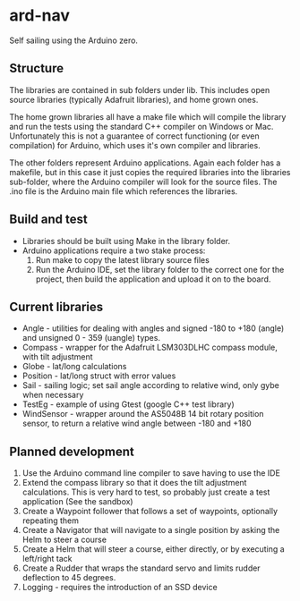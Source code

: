 # ard-nav
Self sailing using the Arduino zero.

## Structure
The libraries are contained in sub folders under lib.  This includes open source libraries (typically Adafruit libraries), and home grown ones.

The home grown libraries all have a make file which will compile the library and run the tests using the standard C++ compiler on Windows or Mac.  Unfortunately this is not a guarantee of correct functioning (or even compilation) for Arduino, which uses it's own compiler and libraries.

The other folders represent Arduino applications.  Again each folder has a makefile, but in this case it just copies the required libraries into the libraries sub-folder, where the Arduino compiler will look for the source files.  The .ino file is the Arduino main file which references the libraries.

## Build and test

* Libraries should be built using Make in the library folder.
* Arduino applications require a two stake process:
  1. Run make to copy the latest library source files
  2. Run the Arduino IDE, set the library folder to the correct one for the project, then build the application and upload it on to the board.

## Current libraries

* Angle - utilities for dealing with angles and signed -180 to +180 (angle) and unsigned 0 - 359 (uangle) types.
* Compass - wrapper for the Adafruit LSM303DLHC compass module, with tilt adjustment
* Globe - lat/long calculations  
* Position - lat/long struct with error values
* Sail - sailing logic; set sail angle according to relative wind, only gybe when necessary
* TestEg - example of using Gtest (google C++ test library)
* WindSensor - wrapper around the AS5048B 14 bit rotary position sensor, to return a relative wind angle between -180 and +180

## Planned development

1. Use the Arduino command line compiler to save having to use the IDE
2. Extend the compass library so that it does the tilt adjustment calculations.  This is very hard to test, so probably just create a test application (See the sandbox)
3. Create a Waypoint follower that follows a set of waypoints, optionally repeating them
4. Create a Navigator that will navigate to a single position by asking the Helm to steer a course
5. Create a Helm that will steer a course, either directly, or by executing a left/right tack
6. Create a Rudder that wraps the standard servo and limits rudder deflection to 45 degrees.
7. Logging - requires the introduction of an SSD device
